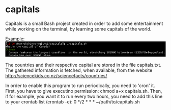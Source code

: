 # capitals

Capitals is a small Bash project created in order to add some entertainment while working on the terminal, by learning some capitals of the world.

Example:
![alt tag](https://github.com/Marrakchino/capitals/blob/master/capitals_ex.png)

The countries and their respective capital are stored in the file capitals.txt.
The gathered information is fetched, when available, from the website http://sciencekids.co.nz/sciencefacts/countries/

In order to enable this program to run periodically, you need to 'cron' it.
First, you have to give executino permission: chmod a+x capitals.sh.
Then, if for example, you want it to run every two hours, you need to add this line to your crontab list (crontab -e):
0 */2 * * * ~/path/to/capitals.sh
